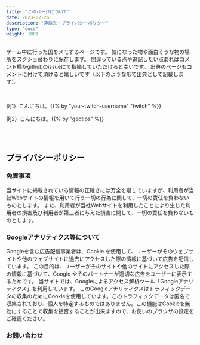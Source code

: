 ```yaml
---
title: "このページについて"
date: 2023-02-26
description: "連絡先・プライバシーポリシー"
type: "docs"
weight: 1001
---
```


ゲーム中に行った国をメモするページです。
気になった物や面白そうな物の場所をスクショ替わりに保存します。
間違っている点や追記したい点あればコメント欄かgithubのissueにて指摘していただけると幸いです。
出典のページもコメントに付けて頂けると嬉しいです（以下のような形で出典として記載します）。

<br />

例1）こんにちは。{{% by "your-twitch-username" "twitch" %}}

例2）こんにちは。{{% by "geotips" %}}

<br />
<br />


<h2 class="no-blur">プライバシーポリシー</h2>

<h3 class="no-blur">免責事項</h3>

当サイトに掲載されている情報の正確さには万全を期していますが、利用者が当社Webサイトの情報を用いて行う一切の行為に関して、一切の責任を負わないものとします。
また、利用者が当社Webサイトを利用したことにより生じた利用者の損害及び利用者が第三者に与えた損害に関して、一切の責任を負わないものとします。

<h3 class="no-blur">Googleアナリティクス等について</h3>

Googleを含む広告配信事業者は、Cookie を使用して、ユーザーがそのウェブサイトや他のウェブサイトに過去にアクセスした際の情報に基づいて広告を配信しています。
この目的は、ユーザーがそのサイトや他のサイトにアクセスした際の情報に基づいて、Google やそのパートナーが適切な広告をユーザーに表示するためです。
当サイトでは、Googleによるアクセス解析ツール「Googleアナリティクス」を利用しています。
このGoogleアナリティクスはトラフィックデータの収集のためにCookieを使用しています。このトラフィックデータは匿名で収集されており、個人を特定するものではありません。この機能はCookieを無効にすることで収集を拒否することが出来ますので、お使いのブラウザの設定をご確認ください。

<h3 class="no-blur">お問い合わせ</h3>

<script src="https://ssl.form-mailer.jp/formfiles/js/embed.js"></script>
<div class="formmailer-embed" data-form-hash="167b8369777173" data-form-host="ssl.form-mailer.jp"></div>

